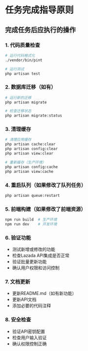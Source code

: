 # 任务完成指导原则

## 完成任务后应执行的操作

### 1. 代码质量检查
```bash
# 运行代码格式化
./vendor/bin/pint

# 运行测试
php artisan test
```

### 2. 数据库迁移（如有）
```bash
# 运行新的迁移
php artisan migrate

# 检查迁移状态
php artisan migrate:status
```

### 3. 清理缓存
```bash
# 清理应用缓存
php artisan cache:clear
php artisan config:clear
php artisan view:clear

# 重新缓存（生产环境）
php artisan config:cache
php artisan view:cache
```

### 4. 重启队列（如果修改了队列任务）
```bash
php artisan queue:restart
```

### 5. 前端构建（如果修改了前端资源）
```bash
npm run build  # 生产环境
npm run dev    # 开发环境
```

### 6. 验证功能
- 测试新增或修改的功能
- 检查Lazada API集成是否正常
- 验证批量更新功能
- 确认用户权限和访问控制

### 7. 文档更新
- 更新README.md（如有新功能）
- 更新API文档
- 添加必要的代码注释

### 8. 安全检查
- 验证API密钥配置
- 检查用户输入验证
- 确认权限控制正确